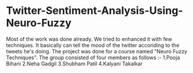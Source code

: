 # Twitter-Sentiment-Analysis-Using-Neuro-Fuzzy
Most of the work was done already. We tried to enhanced it with few techniques. 
It basically can tell the mood of the twitter accoriding to the tweets he's doing.
The project was done for a course named "Neuro Fuzzy Techniques".
The group consisted of four members as follows :-
1.Pooja Bihani
2.Neha Gadgil
3.Shubham Patil
4.Kalyani Takalkar
